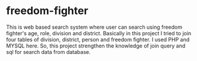 # freedom-fighter
This is web based search system where user can search using freedom fighter's age, role, division and district.  Basically in this project I tried to join four tables of division, district, person and freedom fighter. I used PHP and MYSQL here. So, this project strengthen the knowledge of join query and sql for search data from database. 
